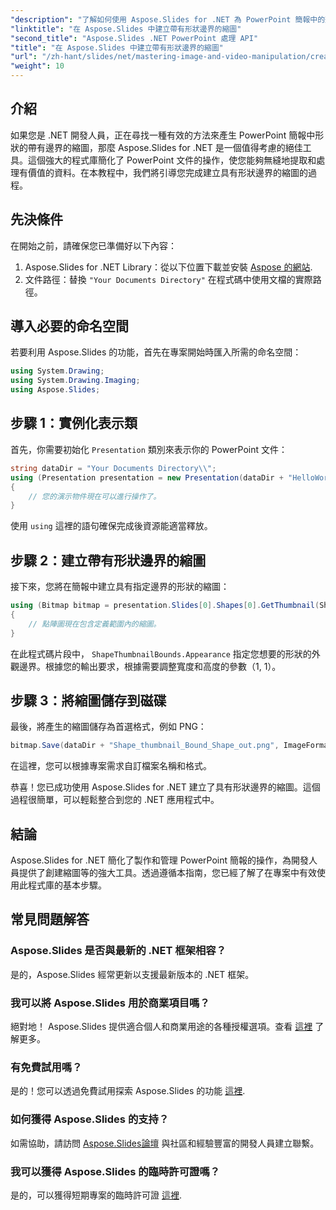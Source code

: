 ```yaml
---
"description": "了解如何使用 Aspose.Slides for .NET 為 PowerPoint 簡報中的形狀建立具有定義邊界的縮圖。本綜合指南提供了逐步說明。"
"linktitle": "在 Aspose.Slides 中建立帶有形狀邊界的縮圖"
"second_title": "Aspose.Slides .NET PowerPoint 處理 API"
"title": "在 Aspose.Slides 中建立帶有形狀邊界的縮圖"
"url": "/zh-hant/slides/net/mastering-image-and-video-manipulation/create-thumbnail-bounds-shape/"
"weight": 10
---
```


## 介紹

如果您是 .NET 開發人員，正在尋找一種有效的方法來產生 PowerPoint 簡報中形狀的帶有邊界的縮圖，那麼 Aspose.Slides for .NET 是一個值得考慮的絕佳工具。這個強大的程式庫簡化了 PowerPoint 文件的操作，使您能夠無縫地提取和處理有價值的資料。在本教程中，我們將引導您完成建立具有形狀邊界的縮圖的過程。

## 先決條件

在開始之前，請確保您已準備好以下內容：

1. Aspose.Slides for .NET Library：從以下位置下載並安裝 [Aspose 的網站](https://releases。aspose.com/slides/net/).
2. 文件路徑：替換 `"Your Documents Directory"` 在程式碼中使用文檔的實際路徑。

## 導入必要的命名空間

若要利用 Aspose.Slides 的功能，首先在專案開始時匯入所需的命名空間：

```csharp
using System.Drawing;
using System.Drawing.Imaging;
using Aspose.Slides;
```

## 步驟 1：實例化表示類

首先，你需要初始化 `Presentation` 類別來表示你的 PowerPoint 文件：

```csharp
string dataDir = "Your Documents Directory\\";
using (Presentation presentation = new Presentation(dataDir + "HelloWorld.pptx"))
{
    // 您的演示物件現在可以進行操作了。
}
```

使用 `using` 這裡的語句確保完成後資源能適當釋放。

## 步驟 2：建立帶有形狀邊界的縮圖

接下來，您將在簡報中建立具有指定邊界的形狀的縮圖：

```csharp
using (Bitmap bitmap = presentation.Slides[0].Shapes[0].GetThumbnail(ShapeThumbnailBounds.Appearance, 1, 1))
{
    // 點陣圖現在包含定義範圍內的縮圖。
}
```

在此程式碼片段中， `ShapeThumbnailBounds.Appearance` 指定您想要的形狀的外觀邊界。根據您的輸出要求，根據需要調整寬度和高度的參數（1, 1）。

## 步驟 3：將縮圖儲存到磁碟

最後，將產生的縮圖儲存為首選格式，例如 PNG：

```csharp
bitmap.Save(dataDir + "Shape_thumbnail_Bound_Shape_out.png", ImageFormat.Png);
```

在這裡，您可以根據專案需求自訂檔案名稱和格式。

恭喜！您已成功使用 Aspose.Slides for .NET 建立了具有形狀邊界的縮圖。這個過程很簡單，可以輕鬆整合到您的 .NET 應用程式中。

## 結論

Aspose.Slides for .NET 簡化了製作和管理 PowerPoint 簡報的操作，為開發人員提供了創建縮圖等的強大工具。透過遵循本指南，您已經了解了在專案中有效使用此程式庫的基本步驟。

## 常見問題解答

### Aspose.Slides 是否與最新的 .NET 框架相容？

是的，Aspose.Slides 經常更新以支援最新版本的 .NET 框架。

### 我可以將 Aspose.Slides 用於商業項目嗎？

絕對地！ Aspose.Slides 提供適合個人和商業用途的各種授權選項。查看 [這裡](https://purchase.aspose.com/buy) 了解更多。

### 有免費試用嗎？

是的！您可以透過免費試用探索 Aspose.Slides 的功能 [這裡](https://releases。aspose.com/).

### 如何獲得 Aspose.Slides 的支持？

如需協助，請訪問 [Aspose.Slides論壇](https://forum.aspose.com/c/slides/11) 與社區和經驗豐富的開發人員建立聯繫。

### 我可以獲得 Aspose.Slides 的臨時許可證嗎？

是的，可以獲得短期專案的臨時許可證 [這裡](https://purchase。aspose.com/temporary-license/).